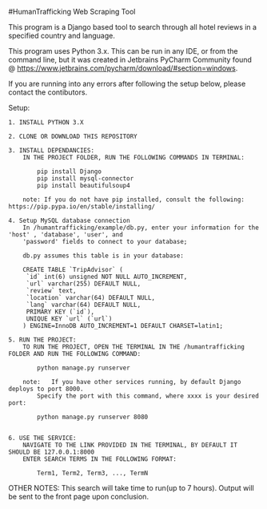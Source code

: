 #HumanTrafficking Web Scraping Tool

This program is a Django based tool to search through all hotel reviews in a specified country and language.

This program uses Python 3.x. This can be run in any IDE, or from the command line, but it was created in
Jetbrains PyCharm Community found @ https://www.jetbrains.com/pycharm/download/#section=windows.

If you are running into any errors after following the setup below, please contact the contibutors. 


Setup:

	1. INSTALL PYTHON 3.X
	
	2. CLONE OR DOWNLOAD THIS REPOSITORY

	3. INSTALL DEPENDANCIES:
		IN THE PROJECT FOLDER, RUN THE FOLLOWING COMMANDS IN TERMINAL:

			pip install Django
			pip install mysql-connector
			pip install beautifulsoup4

		note: If you do not have pip installed, consult the following: https://pip.pypa.io/en/stable/installing/
		
	4. Setup MySQL database connection
		In /humantrafficking/example/db.py, enter your information for the 'host' , 'database', 'user', and
		'password' fields to connect to your database;
		
		db.py assumes this table is in your database:
		
		CREATE TABLE `TripAdvisor` (
 		 `id` int(6) unsigned NOT NULL AUTO_INCREMENT,
  		 `url` varchar(255) DEFAULT NULL,
  		 `review` text,
  		 `location` varchar(64) DEFAULT NULL,
 		 `lang` varchar(64) DEFAULT NULL,
  		 PRIMARY KEY (`id`),
 		 UNIQUE KEY `url` (`url`)
		) ENGINE=InnoDB AUTO_INCREMENT=1 DEFAULT CHARSET=latin1;

	5. RUN THE PROJECT:
		TO RUN THE PROJECT, OPEN THE TERMINAL IN THE /humantrafficking FOLDER AND RUN THE FOLLOWING COMMAND:
			
			python manage.py runserver
		
		note:   If you have other services running, by default Django deploys to port 8000.
			Specify the port with this command, where xxxx is your desired port:
			
			python manage.py runserver 8080
			

	6. USE THE SERVICE:
		NAVIGATE TO THE LINK PROVIDED IN THE TERMINAL, BY DEFAULT IT SHOULD BE 127.0.0.1:8000
		ENTER SEARCH TERMS IN THE FOLLOWING FORMAT:

			Term1, Term2, Term3, ..., TermN

OTHER NOTES:
	This search will take time to run(up to 7 hours). Output will be sent to the front page upon conclusion. 

			
		
